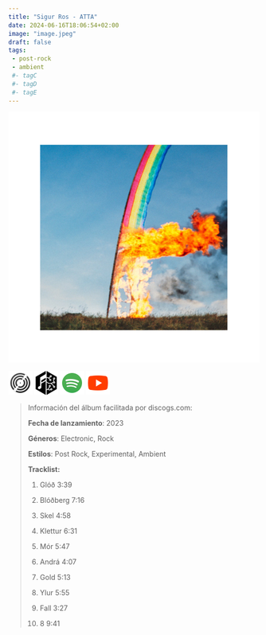 ```yaml
---
title: "Sigur Ros - ATTA"
date: 2024-06-16T18:06:54+02:00
image: "image.jpeg"
draft: false
tags:
 - post-rock
 - ambient
 #- tagC
 #- tagD
 #- tagE
---
```

![cover](image.jpeg (Sigur-Ros - ATTA))
 
[![discogs](../links/svg/discogs.png (discogs))](https://www.discogs.com/master/3136311)
[![musicbrainz](../links/svg/musicbrainz.png (musicbrainz))](https://musicbrainz.org/release/aa60ed1b-b7c9-4a36-a273-c4d058a07948)
[![spotify](../links/svg/spotify.png (putify))](https://open.spotify.com/album/4QHM0MaR2dPDWIaKhTt7hd)
[![youtube](../links/svg/youtube.png (youtube))](https://www.youtube.com/playlist?list=PLze65Ckn-WXbFcUuSettsIjRtWTjVxGUr)
 
<!-- [![bandcamp](../links/svg/bandcamp.png (bandcamp))]() -->
<!-- [![lastfm](../links/svg/lastfm.png (lastfm))]() -->
 
> Información del álbum facilitada por discogs.com:
> 
> **Fecha de lanzamiento**: 2023
> 
> **Géneros**: Electronic, Rock
> 
> **Estilos**: Post Rock, Experimental, Ambient
> 
> **Tracklist:**
> 
>   1. Glóð    3:39
> 
>   2. Blóðberg    7:16
> 
>   3. Skel    4:58
> 
>   4.  Klettur    6:31
> 
>   5. Mór    5:47
> 
>   6. Andrá    4:07
> 
>   7. Gold    5:13
> 
>   8. Ylur    5:55
> 
>   9. Fall    3:27
> 
>   10. 8    9:41
> 
